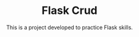 <h1 align="center">
    <span>Flask Crud</span>
</h1>

<div align="center">
    <p>This is a project developed to practice Flask skills.</p>
</div>
